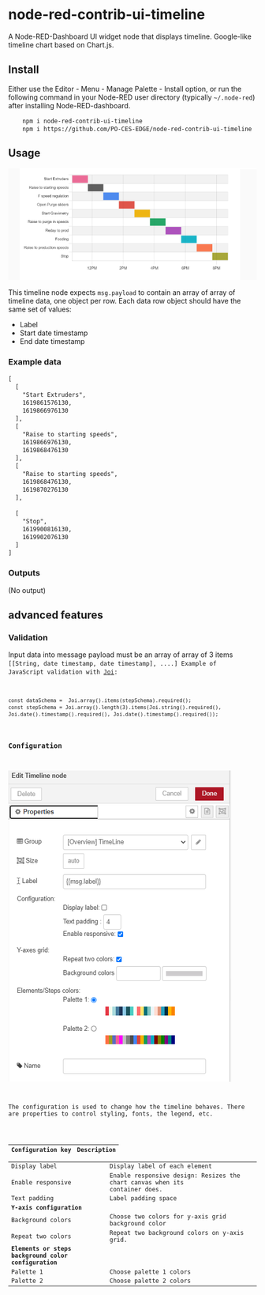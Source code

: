 # node-red-contrib-ui-timeline

A Node-RED-Dashboard UI widget node that displays timeline. Google-like timeline chart based on Chart.js.

## Install

Either use the Editor - Menu - Manage Palette - Install option, or run the following command in your Node-RED user directory (typically `~/.node-red`) after installing Node-RED-dashboard.

        npm i node-red-contrib-ui-timeline
        npm i https://github.com/PO-CES-EDGE/node-red-contrib-ui-timeline

## Usage

![](./screenshot.png)

This timeline node expects `msg.payload` to contain an array of array of  timeline data, one object per row.
Each data row object should have the same set of values:

- Label
- Start date timestamp
- End date timestamp








### Example data

```
[
  [
    "Start Extruders",
    1619861576130,
    1619866976130
  ],
  [
    "Raise to starting speeds",
    1619866976130,
    1619868476130
  ],
  [
    "Raise to starting speeds",
    1619868476130,
    1619870276130
  ],

  [
    "Stop",
    1619900816130,
    1619902076130
  ]
]
```


### Outputs 

(No output)

## advanced features

### Validation

Input data into message payload must be an array of array of 3 items <code>[[String, date timestamp, date timestamp], ....]
Example of JavaScript validation with [Joi](https://www.npmjs.com/package/joi):

    const dataSchema =  Joi.array().items(stepSchema).required();
    const stepSchema = Joi.array().length(3).items(Joi.string().required(), Joi.date().timestamp().required(), Joi.date().timestamp().required());
    

### Configuration

![](./config_dialog_box.PNG)

The configuration is used to change how the timeline behaves. There are properties to control styling, fonts, the legend, etc.

| Configuration key                                    | Description                                                  |
| ---------------------------------------------------- | ------------------------------------------------------------ |
| Display label                                        | Display label of each element                                |
| Enable responsive                                    | Enable responsive design: Resizes the chart canvas when its container does. |
| Text padding                                         | Label padding space                                          |
| **Y-axis configuration**                                                                                            |
| Background colors                                    | Choose two colors for y-axis grid background color           |
| Repeat two colors                                    | Repeat two background colors on y-axis grid.                 |
| **Elements or steps background color configuration**                                                                |
| Palette 1                                            | Choose palette 1 colors                                      |
| Palette 2                                            | Choose palette 2 colors                                      |

